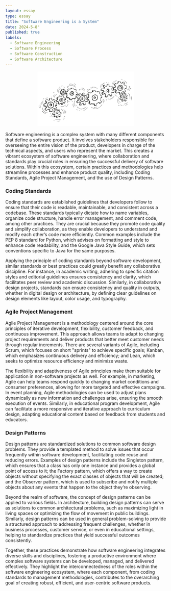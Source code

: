 ```yaml
---
layout: essay
type: essay
title: "Software Engineering is a System"
date: 2024-5-8"
published: true
labels:
  - Software Engineering
  - Software Process
  - Software Construction
  - Software Architecture
---
```


<div style="text-align: center;">
    <img src="../img/software-engineering-is-a-system/cogwheel.png" alt="Software Engineering as a Cogwheel Analogy" style="width:60%; height:30%;">
</div>

Software engineering is a complex system with many different components that define a software product. It involves stakeholders responsible for overseeing the entire vision of the product, developers in charge of the technical aspects, and users who represent the market. This creates a vibrant ecosystem of software engineering, where collaboration and standards play crucial roles in ensuring the successful delivery of software solutions. Within this ecosystem, certain practices and methodologies help streamline processes and enhance product quality, including Coding Standards, Agile Project Management, and the use of Design Patterns.

### Coding Standards
Coding standards are established guidelines that developers follow to ensure that their code is readable, maintainable, and consistent across a codebase. These standards typically dictate how to name variables, organize code structure, handle error management, and comment code, among other practices. They are crucial because they promote code quality and simplify collaboration, as they enable developers to understand and modify each other’s code more efficiently. Common examples include the PEP 8 standard for Python, which advises on formatting and style to enhance code readability, and the Google Java Style Guide, which sets conventions specific to Java for the same purposes.

Applying the principle of coding standards beyond software development, similar standards or best practices could greatly benefit any collaborative discipline. For instance, in academic writing, adhering to specific citation styles and editorial guidelines ensures consistency and clarity, which facilitates peer review and academic discussion. Similarly, in collaborative design projects, standards can ensure consistency and quality in outputs, whether in digital design or architecture, by defining clear guidelines on design elements like layout, color usage, and typography.

### Agile Project Management
Agile Project Management is a methodology centered around the core principles of iterative development, flexibility, customer feedback, and continuous improvement. This approach allows teams to adapt to changing project requirements and deliver products that better meet customer needs through regular increments. There are several variants of Agile, including Scrum, which focuses on short "sprints" to achieve specific goals; Kanban, which emphasizes continuous delivery and efficiency; and Lean, which seeks to optimize resource efficiency and minimize waste.

The flexibility and adaptiveness of Agile principles make them suitable for application in non-software projects as well. For example, in marketing, Agile can help teams respond quickly to changing market conditions and consumer preferences, allowing for more targeted and effective campaigns. In event planning, Agile methodologies can be used to adjust plans dynamically as new information and challenges arise, ensuring the smooth execution of events. Similarly, in educational program development, Agile can facilitate a more responsive and iterative approach to curriculum design, adapting educational content based on feedback from students and educators.


### Design Patterns
Design patterns are standardized solutions to common software design problems. They provide a templated method to solve issues that occur frequently within software development, facilitating code reuse and reducing errors. Examples of design patterns include the Singleton pattern, which ensures that a class has only one instance and provides a global point of access to it; the Factory pattern, which offers a way to create objects without specifying the exact classes of objects that will be created; and the Observer pattern, which is used to subscribe and notify multiple objects about any events that happen to the object they’re observing.


Beyond the realm of software, the concept of design patterns can be applied to various fields. In architecture, building design patterns can serve as solutions to common architectural problems, such as maximizing light in living spaces or optimizing the flow of movement in public buildings. Similarly, design patterns can be used in general problem-solving to provide a structured approach to addressing frequent challenges, whether in business processes, customer service, or even in educational settings, helping to standardize practices that yield successful outcomes consistently.

Together, these practices demonstrate how software engineering integrates diverse skills and disciplines, fostering a productive environment where complex software systems can be developed, managed, and delivered effectively. They highlight the interconnectedness of the roles within the software engineering ecosystem, where each component, from coding standards to management methodologies, contributes to the overarching goal of creating robust, efficient, and user-centric software products.
